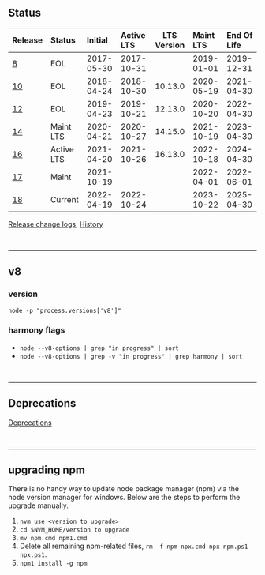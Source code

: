 ## Status

| Release        | Status     | Initial    | Active LTS | LTS Version | Maint LTS  | End Of Life |
| :------------- | :--------- | :--------- | :--------- | :---------: | :--------- | :---------- |
| [8](./v8.md)   | EOL        | 2017-05-30 | 2017-10-31 |             | 2019-01-01 | 2019-12-31  |
| [10](./v10.md) | EOL        | 2018-04-24 | 2018-10-30 |   10.13.0   | 2020-05-19 | 2021-04-30  |
| [12](./v12.md) | EOL        | 2019-04-23 | 2019-10-21 |   12.13.0   | 2020-10-20 | 2022-04-30  |
| [14](./v14.md) | Maint LTS  | 2020-04-21 | 2020-10-27 |   14.15.0   | 2021-10-19 | 2023-04-30  |
| [16](./v16.md) | Active LTS | 2021-04-20 | 2021-10-26 |   16.13.0   | 2022-10-18 | 2024-04-30  |
| [17](./v17.md) | Maint      | 2021-10-19 |            |             | 2022-04-01 | 2022-06-01  |
| [18](./v18.md) | Current    | 2022-04-19 | 2022-10-24 |             | 2023-10-22 | 2025-04-30  |

[Release change logs](https://github.com/nodejs/node/tree/master/doc/changelogs), [History](https://github.com/nodejs/node/commits/master/doc/changelogs)

<br><hr>

## v8

### version

`node -p "process.versions['v8']"`


### harmony flags

- `node --v8-options | grep "in progress" | sort`
- `node --v8-options | grep -v "in progress" | grep harmony | sort`

<br><hr>

## Deprecations

[Deprecations](https://nodejs.org/dist/latest-v16.x/docs/api/deprecations.html)

<br><hr>


## upgrading npm

There is no handy way to update node package manager (npm) via the node version manager for windows. Below are the steps to perform the upgrade manually.

1. `nvm use <version to upgrade>`
1. `cd $NVM_HOME/version to upgrade`
1. `mv npm.cmd npm1.cmd`
1. Delete all remaining npm-related files, `rm -f npm npx.cmd npx npm.ps1 npx.ps1`.
1. `npm1 install -g npm`
